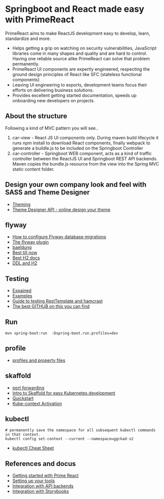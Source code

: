 # Springboot and React made easy with PrimeReact

PrimeReact aims to make ReactJS development easy to develop, learn, standardize and more. 

* Helps getting a grip on watching on security vulnerabilities, JavaScript libraries come in many shapes and quality and are hard to control. Having one reliable source alike PrimeReact can solve that problem permanently.
* PrimeReact UI components are expertly engineered, respecting the ground design principles of React like SFC (stateless functional components)
* Leaving UI engineering to exports, development teams focus their efforts on delivering business solutions.
* Provides excellent getting started documentation, speeds up onboarding new developers on projects.

## About the structure 

Following a kind of MVC pattern you will see..

1. car-view - React JS UI components only. During maven build lifecycle it runs npm install to download React components, finally webpack to generate a buildle.js to be included on the Springboot Controller
2. car-controller - Springboot WEB component, acts as a kind of traffic controller between the ReactJS UI and Springboot REST API backends. Maven copies the bundle.js resource from the view into the Spring MVC static content folder.

## Design your own company look and feel with SASS and Theme Designer

* [Theming](https://www.primefaces.org/primereact/#/theming)
* [Theme Designer API - online design your theme](https://www.primefaces.org/designer/primereact)

## flyway

* [How to configure Flyway database migrations](https://dev.to/gabriela/spring-boot-rest-api-and-flyway-migrations-a3a)
* [The flyway plugin](https://flywaydb.org/documentation/maven/)
* [baeldung](https://www.baeldung.com/database-migrations-with-flyway)
* [Best till now](https://www.callicoder.com/spring-boot-flyway-database-migration-example/)
* [Best H2 docs](https://www.devglan.com/spring-boot/spring-boot-h2-database-example)
* [DDL and H2](https://howtodoinjava.com/spring-boot2/h2-database-example/)

## Testing

* [Expained](https://www.baeldung.com/spring-boot-testing)
* [Examples](https://github.com/eugenp/tutorials/tree/master/spring-boot)
* [Guide to testing RestTemplate and hamcrast](https://www.baeldung.com/rest-template)
* [The best GITHUB on this you can find](https://github.com/eugenp/tutorials/tree/master/spring-resttemplate)

## Run

```
mvn spring-boot:run  -Dspring-boot.run.profiles=dev
```

## profile

* [profiles and property files](https://mkyong.com/spring-boot/spring-boot-profile-based-properties-and-yaml-example/)

## skaffold

* [port forwarding](https://skaffold.dev/docs/pipeline-stages/port-forwarding/)
* [Intro to Skaffold for easy Kubernetes development](https://medium.com/flant-com/skaffold-kubernetes-development-tool-2897d6903e02)
* [Quickstart](https://skaffold.dev/docs/quickstart/)
* [Kube-context Activation](https://skaffold.dev/docs/environment/kube-context/)

## kubectl

```
# permanently save the namespace for all subsequent kubectl commands in that context.
kubectl config set-context --current --namespace=ggckad-s2
```

* [kubectl Cheat Sheet](https://kubernetes.io/docs/reference/kubectl/cheatsheet/#kubectl-context-and-configuration)


## References and docus

* [Getting started with Prime React](https://create-react-app.dev/docs/getting-started)
* [Setting up your tools](https://create-react-app.dev/docs/setting-up-your-editor)
* [Integration with API backends](https://create-react-app.dev/docs/proxying-api-requests-in-development)
* [Integration with Storybooks](https://create-react-app.dev/docs/developing-components-in-isolation)


